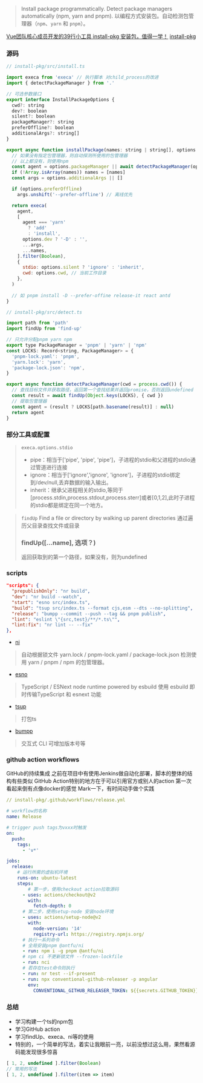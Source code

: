 > Install package programmatically. Detect package managers automatically (npm, yarn and pnpm).
> 以编程方式安装包。自动检测包管理器（`npm`、`yarn` 和 `pnpm`）。


[Vue团队核心成员开发的39行小工具 install-pkg 安装包，值得一学！](https://github.com/lxchuan12/install-pkg-analysis)
[install-pkg](https://github.com/antfu/install-pkg)

### 源码
```javascript
// install-pkg/src/install.ts

import execa from 'execa' // 执行脚本 对child_process的改进
import { detectPackageManager } from '.'

// 可选参数接口
export interface InstallPackageOptions {
  cwd?: string
  dev?: boolean
  silent?: boolean
  packageManager?: string
  preferOffline?: boolean
  additionalArgs?: string[]
}

export async function installPackage(names: string | string[], options: InstallPackageOptions = {}) {
  // 如果没有指定包管理器，则自动探测所使用的包管理器
  // 以上都没有，则使用npm
  const agent = options.packageManager || await detectPackageManager(options.cwd) || 'npm'
  if (!Array.isArray(names)) names = [names]
  const args = options.additionalArgs || []

  if (options.preferOffline)
    args.unshift('--prefer-offline') // 离线优先

  return execa(
    agent,
    [
      agent === 'yarn'
        ? 'add'
        : 'install',
      options.dev ? '-D' : '',
      ...args,
      ...names,
    ].filter(Boolean),
    {
      stdio: options.silent ? 'ignore' : 'inherit',
      cwd: options.cwd, // 当前工作目录
    },
  )
  
  // 如 pnpm install -D --prefer-offine release-it react antd
}
```
```javascript
// install-pkg/src/detect.ts

import path from 'path'
import findUp from 'find-up'

// 只允许分配pnpm yarn npm
export type PackageManager = 'pnpm' | 'yarn' | 'npm'
const LOCKS: Record<string, PackageManager> = {
  'pnpm-lock.yaml': 'pnpm',
  'yarn.lock': 'yarn',
  'package-lock.json': 'npm',
}

export async function detectPackageManager(cwd = process.cwd()) {
  // 查找目标文件并获取路径，返回第一个查找结果并返回promise，否则返回undefined
  const result = await findUp(Object.keys(LOCKS), { cwd })
  // 提取包管理器
  const agent = (result ? LOCKS[path.basename(result)] : null)
  return agent
}
```
### 部分工具或配置
> `execa.options.stdio`
> - pipe：相当于['pipe', 'pipe', 'pipe']，子进程的stdio和父进程的stdio通过管道进行连接
> - ignore：相当于['ignore','ignore', 'ignore']，子进程的stdio绑定到/dev/null,丢弃数据的输入输出。
> - inherit：继承父进程相关的stdio,等同于[process.stdin,process.stdout,process.sterr]或者[0,1,2],此时子进程的stdio都是绑定在同一个地方。

> `findUp`
> Find a file or directory by walking up parent directories
> 通过遍历父目录查找文件或目录
> ### findUp([...name], 选项？)
> 返回获取到的第一个路径，如果没有，则为undefined


### scripts
```json
"scripts": {
  "prepublishOnly": "nr build",
  "dev": "nr build --watch",
  "start": "esno src/index.ts",
  "build": "tsup src/index.ts --format cjs,esm --dts --no-splitting",
  "release": "bumpp --commit --push --tag && pnpm publish",
  "lint": "eslint \"{src,test}/**/*.ts\"",
  "lint:fix": "nr lint -- --fix"
},
```

- [ ni](https://link.juejin.cn/?target=https%3A%2F%2Fgithub.com%2Fantfu%2Fni)
> 自动根据锁文件 yarn.lock / pnpm-lock.yaml / package-lock.json 检测使用 yarn / pnpm / npm 的包管理器。

- [esno](https://link.juejin.cn/?target=https%3A%2F%2Fgithub.com%2Fantfu%2Fesno%23readme)
> TypeScript / ESNext node runtime powered by esbuild
> 使用 esbuild 即时传输TypeScript 和 esnext 功能

- [tsup](https://link.juejin.cn/?target=https%3A%2F%2Fgithub.com%2Fegoist%2Ftsup%23readme)
> 打包ts

- [bumpp](https://link.juejin.cn/?target=https%3A%2F%2Fgithub.com%2Fantfu%2Fbumpp)
> 交互式 CLI 可增加版本号等

### github action workflows
GitHub的持续集成
之前在项目中有使用Jenkins做自动化部署，脚本的整体的结构有些类似
GitHub Action特别的地方在于可以引用官方或别人的action
第一次看起来倒有点像docker的感觉
Mark一下，有时间动手做个实践
```yaml
// install-pkg/.github/workflows/release.yml

# workflow的名称
name: Release 

# trigger push tags为vxxx时触发
on:
  push:
    tags:
      - 'v*'

jobs:
  release:
  	# 运行所需的虚拟机环境
    runs-on: ubuntu-latest  
    steps:
    	# 第一步，使用checkout action拉取源码
      - uses: actions/checkout@v2 
        with:
          fetch-depth: 0
      # 第二步，使用setup-node 安装node环境
      - uses: actions/setup-node@v2 
        with:
          node-version: '14'
          registry-url: https://registry.npmjs.org/
      # 执行一系列命令
      # 全局安装pnpm @antfu/ni
      - run: npm i -g pnpm @antfu/ni   
      # npm ci 不更新锁文件 --frozen-lockfile
      - run: nci 
      # 若存在test命令则执行
      - run: nr test --if-present
      - run: npx conventional-github-releaser -p angular
        env:
          CONVENTIONAL_GITHUB_RELEASER_TOKEN: ${{secrets.GITHUB_TOKEN}}

```
### 总结

- 学习构建一个ts的npm包
- 学习GitHub action
- 学习findUp、execa、ni等的使用
- 特别的，一个简单的写法，着实让我眼前一亮，以前没想过这么用，果然看源码能发现很多惊喜
```javascript
[ 1, 2, undefined ].filter(Boolean)
// 常用的写法
[ 1, 2, undefined ].filter(item => item)
```
